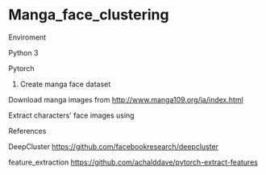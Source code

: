 # Manga_face_clustering

Enviroment

Python 3

Pytorch

1. Create manga face dataset

Download manga images from http://www.manga109.org/ja/index.html

Extract characters' face images using 

References

DeepCluster
https://github.com/facebookresearch/deepcluster

feature_extraction
https://github.com/achalddave/pytorch-extract-features
